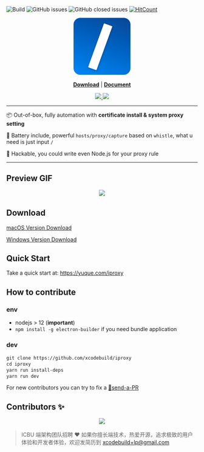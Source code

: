 ![Build](https://github.com/xcodebuild/iproxy/workflows/Build/badge.svg)
![GitHub issues](https://img.shields.io/github/issues/xcodebuild/iproxy)
![GitHub closed issues](https://img.shields.io/github/issues-closed-raw/xcodebuild/iproxy)
[![HitCount](http://hits.dwyl.com/xcodebuild/iproxy.svg)](http://hits.dwyl.com/xcodebuild/iproxy)


<p align="center">
   <a href="https://www.yuque.com/iproxy">
    <img src="./vendor/files/icon.png" height="150px"/>
  </a>
</p>

<p align="center">
<b><a href="https://www.yuque.com/iproxy">Download</a></b>
|
<b><a href="https://www.yuque.com/iproxy">Document</a></b>

</p>
<p align="center">
</p>

<p align="center">
  <a href="https://www.yuque.com/iproxy">
    <img src="https://img.alicdn.com/tfs/TB157bJF.T1gK0jSZFrXXcNCXXa-1393-921.png"></img>
    <img src="https://img.alicdn.com/tfs/TB1vd0uGYj1gK0jSZFOXXc7GpXa-1549-1018.png"></img>
  </a>
</p>


--- 
:package: Out-of-box, fully automation with **certificate install & system proxy setting**

:battery: Battery include, powerful `hosts/proxy/capture` based on `whistle`, what u need is just input `/`

:electric_plug: Hackable, you could write even Node.js for your proxy rule

--- 

## Preview GIF
<p align="center">
  <img src="https://i.loli.net/2020/05/05/uRZMpi8rPDyQF6I.gif"></img>
</p>

## Download

[macOS Version Download](https://gw.alipayobjects.com/os/iProxy/iProxy.dmg)

[Windows Version Download](https://gw.alipayobjects.com/os/iProxy/iProxy-Setup.exe)

## Quick Start

Take a quick start at: https://yuque.com/iproxy

## How to contribute

### env

- nodejs > 12 (**important**)
- `npm install -g electron-builder` if you need bundle application

### dev

```shell
git clone https://github.com/xcodebuild/iproxy
cd iproxy
yarn run install-deps
yarn run dev
```

For new contributors you can try to fix a [🏅send-a-PR](https://github.com/xcodebuild/iproxy/issues?q=is%3Aissue+is%3Aopen+label%3A%22%F0%9F%8F%85send+a+PR%22)


## Contributors ✨
<p align="center">
  <a href="https://github.com/xcodebuild/iproxy/graphs/contributors">
    <img src="https://contributors-img.web.app/image?repo=xcodebuild/iproxy"></img>
  </a>
</p>

> ICBU 端架构团队招聘
> ❤️ 如果你擅长端技术，热爱开源，追求极致的用户体验和开发者体验，欢迎发简历到 xcodebuild+lp@gmail.com
